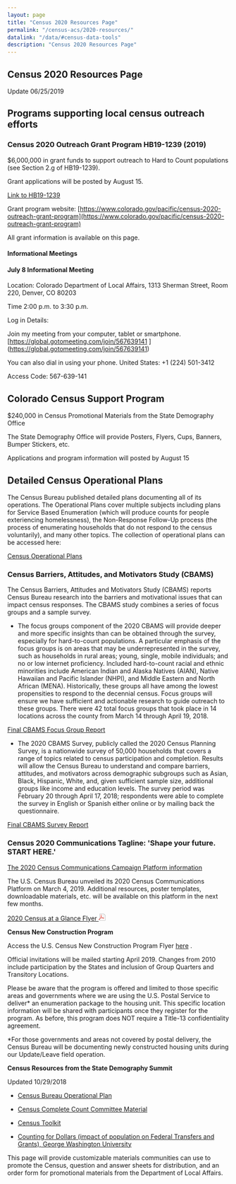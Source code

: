 ```yaml
---
layout: page
title: "Census 2020 Resources Page"
permalink: "/census-acs/2020-resources/"
datalink: "/data/#census-data-tools"
description: "Census 2020 Resources Page"
---
```


## Census 2020 Resources Page

Update 06/25/2019

## Programs supporting local census outreach efforts

### Census 2020 Outreach Grant Program HB19-1239 (2019)
$6,000,000 in grant funds to support outreach to Hard to Count populations (see Section 2.g of HB19-1239).

Grant applications will be posted by August 15.

[Link to HB19-1239](https://leg.colorado.gov/bills/hb19-1239)

Grant program website:  [https://www.colorado.gov/pacific/census-2020-outreach-grant-program](https://www.colorado.gov/pacific/census-2020-outreach-grant-program)

All grant information is available on this page.

#### Informational Meetings

#### July 8 Informational Meeting

Location: Colorado Department of Local Affairs, 1313 Sherman Street, Room 220, Denver, CO 80203

Time 2:00 p.m. to 3:30 p.m.

Log in Details:

Join my meeting from your computer, tablet or smartphone. 
[https://global.gotomeeting.com/join/567639141 ] (https://global.gotomeeting.com/join/567639141)

You can also dial in using your phone. 
United States: +1 (224) 501-3412 

Access Code: 567-639-141 


## Colorado Census Support Program

$240,000 in Census Promotional Materials from the State Demography Office

The State Demography Office will provide Posters, Flyers, Cups, Banners, Bumper Stickers, etc.

Applications and program information will posted by August 15


## Detailed Census Operational Plans

The Census Bureau published detailed plans documenting all of its operations. The Operational Plans cover multiple subjects including plans for Service Based Enumeration (which will produce counts for people exteriencing homelessness), the Non-Response Follow-Up process (the process of enumerating households that do not respond to the census voluntarily), and many other topics.  The collection of operational plans can be accessed here:

[Census Operational Plans](https://www.census.gov/programs-surveys/decennial-census/2020-census/planning-management/op-plans.All.html)

### Census Barriers, Attitudes, and Motivators Study (CBAMS)

The Census Barriers, Attitudes and Motivators Study (CBAMS) reports Census Bureau research into the barriers and motivational issues that can impact census responses.  The CBAMS study combines a series of focus groups and a sample survey. 

* The focus groups component of the 2020 CBAMS will provide deeper and more specific insights than can be obtained through the survey, especially for hard-to-count populations. A particular emphasis of the focus groups is on areas that may be underrepresented in the survey, such as households in rural areas; young, single, mobile individuals; and no or low internet proficiency. Included hard-to-count racial and ethnic minorities include American Indian and Alaska Natives (AIAN), Native Hawaiian and Pacific Islander (NHPI), and Middle Eastern and North African (MENA). Historically, these groups all have among the lowest propensities to respond to the decennial census. Focus groups will ensure we have sufficient and actionable research to guide outreach to these groups. There were 42 total focus groups that took place in 14 locations across the county from March 14 through April 19, 2018.

[Final CBAMS Focus Group Report](https://www.census.gov/programs-surveys/decennial-census/2020-census/planning-management/final-analysis/2020-report-cbams-focus-group.html?utm_campaign=20190124msc20s1ccnwsnl&utm_medium=email&utm_source=govdelivery)
   
* The 2020 CBAMS Survey, publicly called the 2020 Census Planning Survey, is a nationwide survey of 50,000 households that covers a range of topics related to census participation and completion. Results will allow the Census Bureau to understand and compare barriers, attitudes, and motivators across demographic subgroups such as Asian, Black, Hispanic, White, and, given sufficient sample size, additional groups like income and education levels. The survey period was February 20 through April 17, 2018; respondents were able to complete the survey in English or Spanish either online or by mailing back the questionnaire.

[Final CBAMS Survey Report](https://www.census.gov/programs-surveys/decennial-census/2020-census/planning-management/final-analysis/2020-report-cbams-study-survey.html?utm_campaign=20190124msc20s1ccnwsnl&utm_medium=email&utm_source=govdelivery)

### Census 2020 Communications Tagline: 'Shape your future. START HERE.'

[The 2020 Census Communications Campaign Platform information](https://www.census.gov/newsroom/press-releases/2019/2020-campaign-logo.html)

The U.S. Census Bureau unveiled its 2020 Census Communications Platform on March 4, 2019.  Additional resources, poster templates, downloadable materials, etc. will be available on this platform in the next few months.

[2020 Census at a Glance Flyer ![pdf](/images/page_white_acrobat.png 'download pdf file')](https://drive.google.com/open?id=15BmGnnARZKv_1GYwaraYqshXTYfeCCgp)

**Census New Construction Program**

Access the U.S. Census New Construction Program Flyer [here](https://drive.google.com/open?id=150NAdBhsWChmsYvcVtvJDodcMfqyt1kp) . 

Official invitations will be mailed starting April 2019.  Changes from 2010 include participation by the States and inclusion of Group Quarters and Transitory Locations.


Please be aware that the program is offered and limited to those specific areas and governments where we are using the U.S. Postal Service to deliver* an enumeration package to the housing unit.  This specific location information will be shared with participants once they register for the program.  As before, this program does NOT require a Title-13 confidentiality agreement.


*For those governments and areas not covered by postal delivery, the Census Bureau will be documenting newly constructed housing units during our Update/Leave field operation.

 

**Census Resources from the State Demography Summit**

Updated 10/29/2018

* [Census Bureau Operational Plan](https://www.census.gov/programs-surveys/decennial-census/2020-census/planning-management/program-briefings.html)

*	[Census Complete Count Committee Material](https://www.census.gov/programs-surveys/decennial-census/2020-census/complete_count.html)

*	[Census Toolkit](https://www.census.gov/partners/toolkits.html) 

*	[Counting for Dollars (impact of population on Federal Transfers and Grants), George Washington University](https://gwipp.gwu.edu/counting-dollars-2020-role-decennial-census-geographic-distribution-federal-funds) 

 
This page will provide customizable materials communities can use to promote the Census, question and answer sheets for distribution, and an order form for promotional materials from the Department of Local Affairs.



